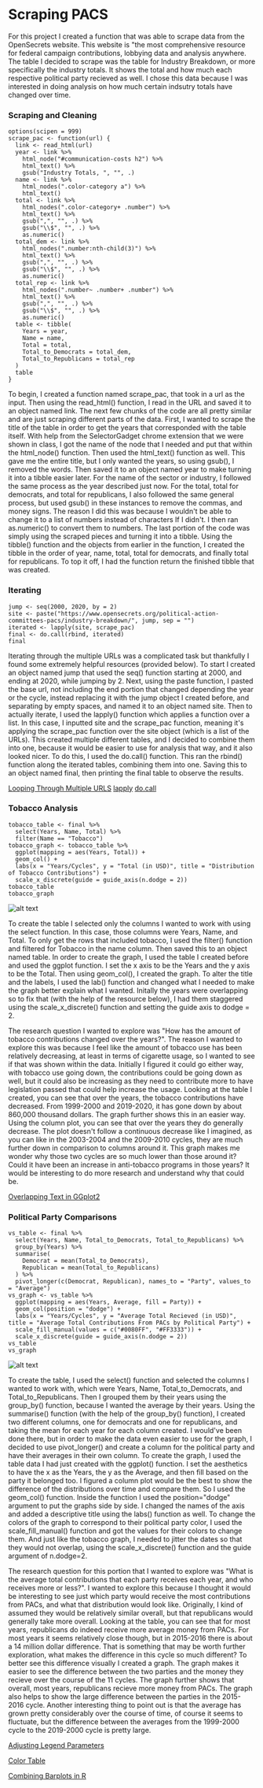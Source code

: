 Scraping PACS
================

For this project I created a function that was able to scrape data from the OpenSecrets website. This website is "the most comprehensive resource for federal campaign contributions, lobbying data and analysis anywhere. The table I decided to scrape was the table for Industry Breakdown, or more specifically the industry totals. It shows the total and how much each respective political party recieved as well. I chose this data because I was interested in doing analysis on how much certain indsutry totals have changed over time. 

### Scraping and Cleaning

```{r function}
options(scipen = 999)
scrape_pac <- function(url) {
  link <- read_html(url)
  year <- link %>%
    html_node("#communication-costs h2") %>%
    html_text() %>%
    gsub("Industry Totals, ", "", .)
  name <- link %>%
    html_nodes(".color-category a") %>%
    html_text()
  total <- link %>%
    html_nodes(".color-category+ .number") %>%
    html_text() %>%
    gsub(",", "", .) %>%
    gsub("\\$", "", .) %>%
    as.numeric()
  total_dem <- link %>%
    html_nodes(".number:nth-child(3)") %>%
    html_text() %>%
    gsub(",", "", .) %>%
    gsub("\\$", "", .) %>%
    as.numeric()
  total_rep <- link %>%
    html_nodes(".number~ .number+ .number") %>%
    html_text() %>%
    gsub(",", "", .) %>%
    gsub("\\$", "", .) %>%
    as.numeric()
  table <- tibble(
    Years = year,
    Name = name,
    Total = total,
    Total_to_Democrats = total_dem,
    Total_to_Republicans = total_rep
  )
  table
}
```

To begin, I created a function named scrape_pac, that took in a url as the input. Then using the read_html() function, I read in the URL and saved it to an object named link. The next few chunks of the code are all pretty similar and are just scraping different parts of the data. First, I wanted to scrape the title of the table in order to get the years that corresponded with the table itself. With help from the SelectorGadget chrome extension that we were shown in class, I got the name of the node that I needed and put that within the html_node() function. Then used the html_text() function as well. This gave me the entire title, but I only wanted the years, so using gsub(), I removed the words. Then saved it to an object named year to make turning it into a tibble easier later. For the name of the sector or industry, I followed the same process as the year described just now. For the total, total for democrats, and total for republicans, I also followed the same general process, but used gsub() in these instances to remove the commas, and money signs. The reason I did this was because I wouldn't be able to change it to a list of numbers instead of characters If I didn't. I then ran as.numeric() to convert them to numbers. The last portion of the code was simply using the scraped pieces and turning it into a tibble. Using the tibble() function and the objects from earlier in the function, I created the tibble in the order of year, name, total, total for democrats, and finally total for republicans. To top it off, I had the function return the finished tibble that was created.

### Iterating

```{r iterating}
jump <- seq(2000, 2020, by = 2)
site <- paste("https://www.opensecrets.org/political-action-committees-pacs/industry-breakdown/", jump, sep = "")
iterated <- lapply(site, scrape_pac)
final <- do.call(rbind, iterated)
final
```

Iterating through the multiple URLs was a complicated task but thankfully I found some extremely helpful resources (provided below). To start I created an object named jump that used the seq() function starting at 2000, and ending at 2020, while jumping by 2. Next, using the paste function, I pasted the base url, not including the end portion that changed depending the year or the cycle, instead replacing it with the jump object I created before, and separating by empty spaces, and named it to an object named site. Then to actually iterate, I used the lapply() function which applies a function over a list. In this case, I inputted site and the scrape_pac function, meaning it's applying the scrape_pac function over the site object (which is a list of the URLs). This created multiple different tables, and I decided to combine them into one, because it would be easier to use for analysis that way, and it also looked nicer. To do this, I used the do.call() function. This ran the rbind() function along the iterated tables, combining them into one. Saving this to an object named final, then printing the final table to observe the results.

[Looping Through Multiple URLS](https://stackoverflow.com/questions/40666406/loop-across-multiple-urls-in-r-with-rvest)
[lapply](https://www.rdocumentation.org/packages/base/versions/3.6.2/topics/lapply)
[do.call](https://www.rdocumentation.org/packages/base/versions/3.6.2/topics/do.call)

### Tobacco Analysis

```{r tobacco}
tobacco_table <- final %>%
  select(Years, Name, Total) %>%
  filter(Name == "Tobacco")
tobacco_graph <- tobacco_table %>%
  ggplot(mapping = aes(Years, Total)) +
  geom_col() +
  labs(x = "Years/Cycles", y = "Total (in USD)", title = "Distribution of Tobacco Contributions") +
  scale_x_discrete(guide = guide_axis(n.dodge = 2))
tobacco_table
tobacco_graph
```

![alt text](https://github.com/miedemakr/Scraping-PACS/blob/main/Scraping-PACS_files/figure-gfm/tobacco-1.png)

To create the table I selected only the columns I wanted to work with using the select function. In this case, those columns were Years, Name, and Total. To only get the rows that included tobacco, I used the filter() function and filtered for Tobacco in the name column. Then saved this to an object named table. In order to create the graph, I used the table I created before and used the ggplot function. I set the x axis to be the Years and the y axis to be the Total. Then using geom_col(), I created the graph. To alter the title and the labels, I used the lab() function and changed what I needed to make the graph better explain what I wanted. Initally the years were overlapping so to fix that (with the help of the resource below), I had them staggered using the scale_x_discrete() function and setting the guide axis to dodge = 2.  

The research question I wanted to explore was "How has the amount of tobacco contributions changed over the years?". The reason I wanted to explore this was because I feel like the amount of tobacco use has been relatively decreasing, at least in terms of cigarette usage, so I wanted to see if that was shown within the data. Initially I figured it could go either way, with tobacco use going down, the contributions could be going down as well, but it could also be increasing as they need to contribute more to have legislation passed that could help increase the usage. Looking at the table I created, you can see that over the years, the tobacco contributions have decreased. From 1999-2000 and 2019-2020, it has gone down by about 860,000 thousand dollars. The graph further shows this in an easier way. Using the column plot, you can see that over the years they do generally decrease. The plot doesn't follow a continuous decrease like I imagined, as you can like in the 2003-2004 and the 2009-2010 cycles, they are much further down in comparison to columns around it. This graph makes me wonder why those two cycles are so much lower than those around it? Could it have been an increase in anti-tobacco programs in those years? It would be interesting to do more research and understand why that could be.

[Overlapping Text in GGplot2](https://datavizpyr.com/how-to-dodge-overlapping-text-on-x-axis-labels-in-ggplot2/)

### Political Party Comparisons

```{r vs}
vs_table <- final %>%
  select(Years, Name, Total_to_Democrats, Total_to_Republicans) %>%
  group_by(Years) %>%
  summarise(
    Democrat = mean(Total_to_Democrats),
    Republican = mean(Total_to_Republicans)
  ) %>%
  pivot_longer(c(Democrat, Republican), names_to = "Party", values_to = "Average")
vs_graph <- vs_table %>%
  ggplot(mapping = aes(Years, Average, fill = Party)) +
  geom_col(position = "dodge") +
  labs(x = "Years/Cycles", y = "Average Total Recieved (in USD)", title = "Average Total Contributions From PACs by Political Party") +
  scale_fill_manual(values = c("#0080FF", "#FF3333")) +
  scale_x_discrete(guide = guide_axis(n.dodge = 2))
vs_table
vs_graph
```

![alt text](https://github.com/miedemakr/Scraping-PACS/blob/main/Scraping-PACS_files/figure-gfm/vs-1.png)

To create the table, I used the select() function and selected the columns I wanted to work with, which were Years, Name, Total_to_Democrats, and Total_to_Republicans. Then I grouped them by their years using the group_by() function, because I wanted the average by their years. Using the summarise() function (with the help of the group_by() function), I created two different columns, one for democrats and one for republicans, and taking the mean for each year for each column created. I would've been done there, but in order to make the data even easier to use for the graph, I decided to use pivot_longer() and create a column for the political party and have their averages in their own column. To create the graph, I used the table data I had just created with the ggplot() function. I set the aesthetics to have the x as the Years, the y as the Average, and then fill based on the party it belonged too. I figured a column plot would be the best to show the difference of the distributions over time and compare them. So I used the geom_col() function. Inside the function I used the position="dodge" argument to put the graphs side by side. I changed the names of the axis and added a descriptive title using the labs() function as well. To change the colors of the graph to correspond to their political party color, I used the scale_fill_manual() function and got the values for their colors to change them. And just like the tobacco graph, I needed to jitter the dates so that they would not overlap, using the scale_x_discrete() function and the guide argument of n.dodge=2. 

The research question for this portion that I wanted to explore was "What is the average total contributions that each party receives each year, and who  receives more or less?". I wanted to explore this because I thought it would be interesting to see just which party would receive the most contributions from PACs, and what that distribution would look like. Originally, I kind of assumed they would be relatively similar overall, but that republicans would generally take more overall. Looking at the table, you can see that for most years, republicans do indeed receive more average money from PACs. For most years it seems relatively close though, but in 2015-2016 there is about a 14 million dollar difference. That is something that may be worth further exploration, what makes the difference in this cycle so much different? To better see this difference visually I created a graph. The graph makes it easier to see the difference between the two parties and the money they recieve over the course of the 11 cycles. The graph further shows that overall, most years, republicans recieve more money from PACs. The graph also helps to show the large difference between the parties in the 2015-2016 cycle. Another interesting thing to point out is that the average has grown pretty considerably over the course of time, of course it seems to fluctuate, but the difference between the averages from the 1999-2000 cycle to the 2019-2000 cycle is pretty large. 

[Adjusting Legend Parameters](https://www.datanovia.com/en/blog/ggplot-legend-title-position-and-labels/#change-the-legend-font-size-color-and-face)

[Color Table](https://www.rapidtables.com/web/color/RGB_Color.html)

[Combining Barplots in R](https://stackoverflow.com/questions/16528167/how-to-combine-different-barplot-in-r)
